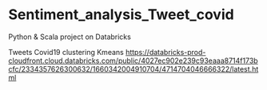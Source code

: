 # Sentiment_analysis_Tweet_covid
Python & Scala project on Databricks

Tweets Covid19 clustering Kmeans
https://databricks-prod-cloudfront.cloud.databricks.com/public/4027ec902e239c93eaaa8714f173bcfc/2334357626300632/1660342004910704/4714704046666322/latest.html
